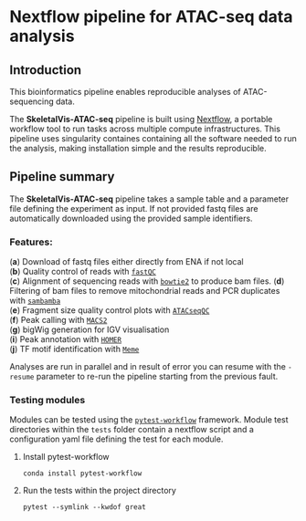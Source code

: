 
# Nextflow pipeline for ATAC-seq data analysis

## Introduction

This bioinformatics pipeline enables reproducible analyses of ATAC-sequencing data.

The **SkeletalVis-ATAC-seq** pipeline is built using [Nextflow](https://www.nextflow.io), a portable workflow tool to run tasks across multiple compute infrastructures. This pipeline uses singularity containes containing all the software needed to run the analysis, making installation simple and the results reproducible.

## Pipeline summary

The **SkeletalVis-ATAC-seq** pipeline takes a sample table and a parameter file defining the experiment as input. If not provided fastq files are automatically downloaded using the provided sample identifiers.

### Features:
(**a**) Download of fastq files either directly from ENA if not local<br/>
(**b**) Quality control of reads with [`fastQC`](https://www.bioinformatics.babraham.ac.uk/projects/fastqc/)<br/>
(**c**)	Alignment of sequencing reads with [`bowtie2`](https://bowtie-bio.sourceforge.net/bowtie2/index.shtml) to produce bam files.
(**d**) Filtering of bam files to remove mitochondrial reads and PCR duplicates with [`sambamba`](https://lomereiter.github.io/sambamba/index.html)<br/>
(**e**) Fragment size quality control plots with [`ATACseqQC`](https://bioconductor.org/packages/release/bioc/html/ATACseqQC.html)<br/>
(**f**) Peak calling with [`MACS2`](https://pypi.org/project/MACS2/)<br/>
(**g**) bigWig generation for IGV visualisation<br/>
(**i**) Peak annotation with [`HOMER`](http://homer.ucsd.edu/homer/)<br/>
(**j**) TF motif identification with [`Meme`](https://meme-suite.org/meme/tools/meme/)<br/>


Analyses are run in parallel and in result of error you can resume with the `-resume` parameter to re-run the pipeline starting from the previous fault.


### Testing modules
Modules can be tested using the [`pytest-workflow`](https://pypi.org/project/pytest-workflow/) framework. Module test directories within the `tests` folder contain a nextflow script and a configuration yaml file defining the test for each module.

1. Install pytest-workflow

    ```console
	conda install pytest-workflow
    ```

2. Run the tests within the project directory

    ```console
	pytest --symlink --kwdof great
    ```


